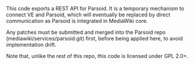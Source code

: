 This code exports a REST API for Parsoid.  It is a temporary
mechanism to connect VE and Parsoid, which will eventually
be replaced by direct communication as Parsoid is integrated
in MediaWiki core.

Any patches must be submitted and merged into the Parsoid repo
(mediawiki/services/parsoid.git) first, before being applied
here, to avoid implementation drift.

Note that, unlike the rest of this repo, this code is licensed
under GPL 2.0+.
